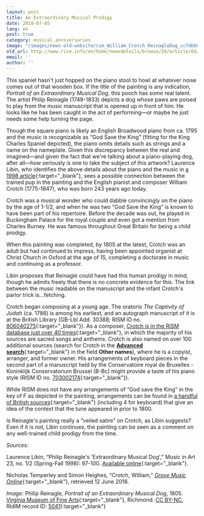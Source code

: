 ```yaml
---
layout: post
title: An Extraordinary Musical Prodigy
date: 2018-07-05
lang: en
post: true
category: musical_anniversaries
image: "/images/news-old-website/csm_William_Crotch_ReinagleDog_ccfdbb0668.jpg"
old_url: http://www.rism.info/en/home/newsdetails/browse/20/article/64/an-extraordinary-musical-prodigy.html
email: ''
author: ''
---
```


This spaniel hasn't just hopped on the piano stool to howl at whatever noise comes out of that wooden box. If the title of the painting is any indication, _Portrait of an Extraordinary Musical Dog_, this pooch has some real talent. The artist Philip Reinagle (1749-1833) depicts a dog whose paws are poised to play from the music manuscript that is opened up in front of him. He looks like he has been caught in the act of performing—or maybe he just needs some help turning the page.

Though the square piano is likely an English Broadwood piano from ca. 1795 and the music is recognizable as “God Save the King” (fitting for the King Charles Spaniel depicted), the piano omits details such as strings and a name on the nameplate. Given this discrepancy between the real and imagined—and given the fact that we're talking about a piano-playing dog, after all—how seriously is one to take the subject of this artwork? Laurence Libin, who identifies the above details about the piano and the music in [a 1998 article](https://www.jstor.org/stable/41561907){:target="_blank"}, sees a possible connection between the trained pup in the painting and the English pianist and composer William Crotch (1775-1847), who was born 243 years ago today.

Crotch was a musical wonder who could dabble convincingly on the piano by the age of 1-1/2, and when he was two “God Save the King” is known to have been part of his repertoire. Before the decade was out, he played in Buckingham Palace for the royal couple and even got a mention from Charles Burney. He was famous throughout Great Britain for being a child prodigy.

When this painting was completed, by 1805 at the latest, Crotch was an adult but had continued to impress, having been appointed organist at Christ Church in Oxford at the age of 15, completing a doctorate in music and continuing as a professor.

Libin proposes that Reinagle could have had this human prodigy in mind, though he admits freely that there is no concrete evidence for this. The link between the music readable on the manuscript and the infant Crotch's parlor trick is...fetching.

Crotch began composing at a young age. The oratorio _The Captivity of Judah_ (ca. 1786) is among his earliest, and an autograph manuscript of it is at the British Library (GB-Lbl Add. 30388; RISM ID no. [806040275](https://opac.rism.info/search?id=806040275&Language=en){:target="_blank"}). As a composer, [Crotch is in the RISM database just over 40 times](https://opac.rism.info/search?View=rism&author=William+Crotch&Language=en){:target="_blank"}, in which the majority of his sources are sacred songs and anthems. Crotch is also named on over 100 additional sources (search for Crotch in the [**Advanced search**](https://opac.rism.info/metaopac/start.do?View=rism&SearchType=2&Language=en){:target="_blank"} in the field **Other names**), where he is a copyist, arranger, and former owner. His arrangements of keyboard pieces in the second part of a manuscript held by the Conservatoire royal de Bruxelles - Koninklijk Conservatorium Brussel (B-Bc) might provide a taste of his piano style (RISM ID no. [703002174](https://opac.rism.info/search?id=703002174&Language=en){:target="_blank"}).

While RISM does not have any arrangements of “God save the King” in the key of F as depicted in the painting, arrangements can be found in [a handful of British sources](https://opac.rism.info/search?View=rism&title=god+save+the+king&siglum=GB-*&Language=en){:target="_blank"} (including 4 for keyboard) that give an idea of the context that the tune appeared in prior to 1800.

Is Reinagle's painting really a “veiled satire” on Crotch, as Libin suggests? Even if it is not, Libin continues, the painting can be seen as a comment on any well-trained child prodigy from the time.

_Sources_:

Laurence Libin, “Philip Reinagle's 'Extraordinary Musical Dog',” Music in Art 23, no. 1/2 (Spring-Fall 1998): 97-100. [Available online](https://www.jstor.org/stable/41561907){:target="_blank"}.

Nicholas Temperley and Simon Heighes, “Crotch, William,” [_Grove Music Online_](https://doi.org/10.1093/gmo/9781561592630.article.06886){:target="_blank"}, retrieved 12 June 2018.

_Image_: Philip Reinagle, _Portrait of an Extraordinary Musical Dog_, 1805. [Virginia Museum of Fine Arts](https://www.vmfa.museum/piction/6027262-8151754/){:target="_blank"}, Richmond. [CC BY-NC.](https://creativecommons.org/licenses/by-nc/4.0/) RIdIM record ID: [5041](http://db.ridim.org/display.php?ridim_id=5041){:target="_blank"}
